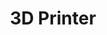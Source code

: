 ---
title : ["3D Printer"]
thumbnail : ""
images : [""]
description : ["lorem", ipsum]
layout : ["left", "center"]
---